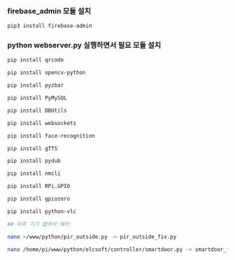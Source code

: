 ### firebase_admin 모듈 설치

```bash
pip3 install firebase-admin

```

### python webserver.py 실행하면서 필요 모듈 설치

```bash
pip install qrcode

pip install opencv-python

pip install pyzbar

pip install PyMySQL

pip install DBUtils

pip install websockets

pip install face-recognition

pip install gTTS

pip install pydub

pip install nmcli

pip install RPi.GPIO

pip install gpiozero

pip install python-vlc

## 이후 기기 없어서 에러

nano ~/www/python/pir_outside.py -> pir_outside_fix.py

nano /home/pi/www/python/elcsoft/controller/smartdoor.py -> smartdoor_fix.py











```




















